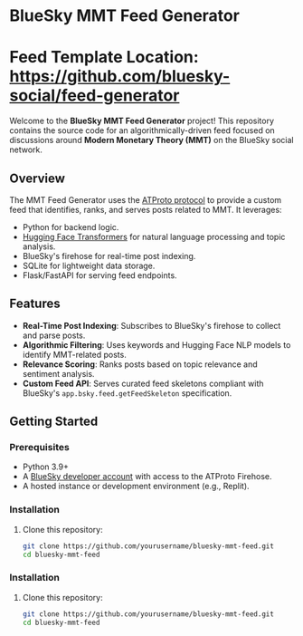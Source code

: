 # BlueSky MMT Feed Generator
# Feed Template Location: https://github.com/bluesky-social/feed-generator

Welcome to the **BlueSky MMT Feed Generator** project! This repository contains the source code for an algorithmically-driven feed focused on discussions around **Modern Monetary Theory (MMT)** on the BlueSky social network.

## Overview

The MMT Feed Generator uses the [ATProto protocol](https://atproto.com) to provide a custom feed that identifies, ranks, and serves posts related to MMT. It leverages:
- Python for backend logic.
- [Hugging Face Transformers](https://huggingface.co/transformers/) for natural language processing and topic analysis.
- BlueSky's firehose for real-time post indexing.
- SQLite for lightweight data storage.
- Flask/FastAPI for serving feed endpoints.

## Features
- **Real-Time Post Indexing**: Subscribes to BlueSky's firehose to collect and parse posts.
- **Algorithmic Filtering**: Uses keywords and Hugging Face NLP models to identify MMT-related posts.
- **Relevance Scoring**: Ranks posts based on topic relevance and sentiment analysis.
- **Custom Feed API**: Serves curated feed skeletons compliant with BlueSky's `app.bsky.feed.getFeedSkeleton` specification.

## Getting Started

### Prerequisites
- Python 3.9+
- A [BlueSky developer account](https://bsky.app) with access to the ATProto Firehose.
- A hosted instance or development environment (e.g., Replit).

### Installation
1. Clone this repository:
   ```bash
   git clone https://github.com/yourusername/bluesky-mmt-feed.git
   cd bluesky-mmt-feed


### Installation
1. Clone this repository:
   ```bash
   git clone https://github.com/yourusername/bluesky-mmt-feed.git
   cd bluesky-mmt-feed


